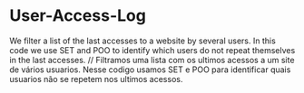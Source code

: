 # User-Access-Log
We filter a list of the last accesses to a website by several users. In this code we use SET and POO to identify which users do not repeat themselves in the last accesses. // Filtramos uma lista com os ultimos acessos a um site de vários usuarios. Nesse codigo usamos SET e POO para identificar quais usuarios não se repetem nos ultimos acessos.

